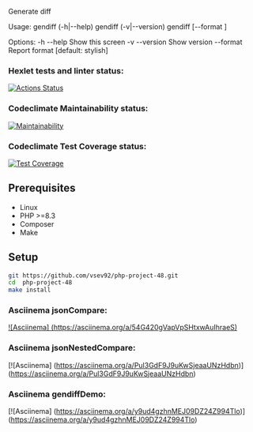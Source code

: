 Generate diff

Usage:
  gendiff (-h|--help)
  gendiff (-v|--version)
  gendiff [--format <fmt>] <firstFile> <secondFile>

Options:
  -h --help                     Show this screen
  -v --version                  Show version
  --format <fmt>                Report format [default: stylish]



### Hexlet tests and linter status:
[![Actions Status](https://github.com/vsev92/php-project-48/actions/workflows/hexlet-check.yml/badge.svg)](https://github.com/vsev92/php-project-48/actions)


### Codeclimate Maintainability status:
[![Maintainability](https://api.codeclimate.com/v1/badges/a39e0b4c3d33d7738a43/maintainability)](https://codeclimate.com/github/vsev92/php-project-48/maintainability)


### Codeclimate Test Coverage status:
[![Test Coverage](https://api.codeclimate.com/v1/badges/a39e0b4c3d33d7738a43/test_coverage)](https://codeclimate.com/github/vsev92/php-project-48/test_coverage)

## Prerequisites

* Linux
* PHP >=8.3
* Composer
* Make

## Setup

```bash
git https://github.com/vsev92/php-project-48.git
cd  php-project-48
make install
```

### Asciinema jsonCompare:
[![Asciinema] (https://asciinema.org/a/54G420gVapVpSHtxwAuIhraeS)](https://asciinema.org/a/54G420gVapVpSHtxwAuIhraeS)

### Asciinema jsonNestedCompare:
[![Asciinema] (https://asciinema.org/a/Pul3GdF9J9uKwSjeaaUNzHdbn)] (https://asciinema.org/a/Pul3GdF9J9uKwSjeaaUNzHdbn)

### Asciinema gendiffDemo:
[![Asciinema] (https://asciinema.org/a/y9ud4gzhnMEJ09DZ24Z994Tlo)] (https://asciinema.org/a/y9ud4gzhnMEJ09DZ24Z994Tlo)



